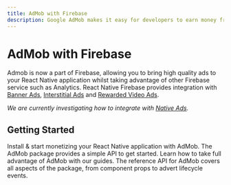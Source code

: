 ```yaml
---
title: AdMob with Firebase
description: Google AdMob makes it easy for developers to earn money from their mobile apps with high-quality ads. 
---
```


# AdMob with Firebase

Admob is now a part of Firebase, allowing you to bring high quality ads to your React Native application
whilst taking advantage of other Firebase service such as Analytics. React Native Firebase provides integration with
[Banner Ads](https://developers.google.com/admob/android/banner?utm_source=invertase&utm_medium=react-native-firebase&utm_campaign=admob),
[Interstitial Ads](https://developers.google.com/admob/android/interstitial?utm_source=invertase&utm_medium=react-native-firebase&utm_campaign=admob)
and [Rewarded Video Ads](https://developers.google.com/admob/android/rewarded-video?utm_source=invertase&utm_medium=react-native-firebase&utm_campaign=admob).

*We are currently investigating how to integrate with [Native Ads](https://developers.google.com/admob/android/native/start?utm_source=invertase&utm_medium=react-native-firebase&utm_campaign=admob).*

<Youtube id="9qCxo0D-Sak" />

## Getting Started

<Grid>
	<Block
		icon="attach_money"
		color="#2196f3"
		title="Quick Start"
		to="quick-start"
	>
    Install & start monetizing your React Native application with AdMob.
	</Block>
	<Block
		icon="school"
		color="#4CAF50"
		title="Guides"
		version={false}
		to="/guides?tags=admob"
	>
    The AdMob package provides a simple API to get started. Learn how to take full advantage of AdMob with our guides.
	</Block>
  <Block
		icon="layers"
		color="#03A9F4"
		title="Reference"
		to="/reference"
	>
    The reference API for AdMob covers all aspects of the package, from component props to advert lifecycle events.
	</Block>
</Grid>
